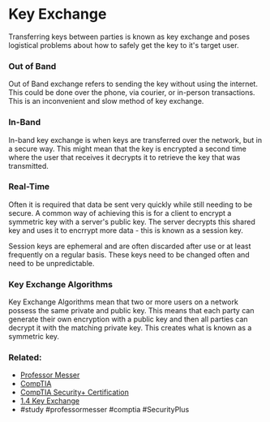 # Key Exchange

Transferring keys between parties is known as key exchange and poses logistical problems about how to safely get the key to it's target user.

### Out of Band

Out of Band exchange refers to sending the key without using the internet. This could be done over the phone, via courier, or in-person transactions. This is an inconvenient and slow method of key exchange.

### In-Band

In-band key exchange is when keys are transferred over the network, but in a secure way. This might mean that the key is encrypted a second time where the user that receives it decrypts it to retrieve the key that was transmitted. 

### Real-Time

Often it is required that data be sent very quickly while still needing to be secure. A common way of achieving this is for a client to encrypt a symmetric key with a server's public key. The server decrypts this shared key and uses it to encrrypt more data - this is known as a session key. 

Session keys are ephemeral and are often discarded after use or at least frequently on a regular basis. These keys need to be changed often and need to be unpredictable. 

### Key Exchange Algorithms

Key Exchange Algorithms mean that two or more users on a network possess the same private and public key. This means that each party can generate their own encryption with a public key and then all parties can decrypt it with the matching private key. This creates what is known as a symmetric key. 

### Related:
- [Professor Messer](https://www.professormesser.com/free-a-plus-training/220-1101/220-1101-video/220-1101-laptop-hardware/ "Professor Messer A+ Guide")
- [CompTIA](https://www.comptia.org/ "CompTIA Homepage")
- [CompTIA Security+ Certification](https://www.comptia.org/certifications/security 'link to the official page for the security+ certification')
- [1.4 Key Exchange](https://www.professormesser.com/security-plus/sy0-701/sy0-701-video/key-exchange-sy0-701/ 'link to professor messer video for Encrypting Data')
- #study #professormesser #comptia #SecurityPlus 